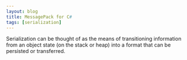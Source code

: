 ```yaml
---
layout: blog
title: MessagePack for C#
tags: [serialization]
---
```


Serialization can be thought of as the means of transitioning information from an object state (on the stack or heap) into a format that can be persisted or transferred.